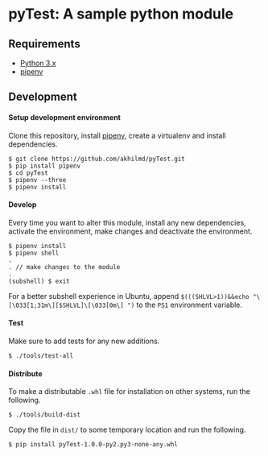 # pyTest: A sample python module

## Requirements
* [Python 3.x](https://www.python.org/downloads/release/python-350/)
* [pipenv](http://docs.pipenv.org/en/latest/)

## Development
#### Setup development environment 
Clone this repository, install [pipenv](http://docs.pipenv.org/en/latest/), create a virtualenv and install dependencies.
```
$ git clone https://github.com/akhilmd/pyTest.git
$ pip install pipenv
$ cd pyTest
$ pipenv --three
$ pipenv install
```
#### Develop
Every time you want to alter this module, install any new dependencies, activate the environment, make changes and deactivate the environment.
```
$ pipenv install
$ pipenv shell
.
. // make changes to the module
.
(subshell) $ exit
```
For a better subshell experience in Ubuntu, append ```$(((SHLVL>1))&&echo "\[\033[1;31m\][$SHLVL]\[\033[0m\] ")``` to the ```PS1``` environment variable.
#### Test
Make sure to add tests for any new additions.
```
$ ./tools/test-all
```
#### Distribute
To make a distributable ```.whl``` file for installation on other systems, run the following.
```
$ ./tools/build-dist
```
Copy the file in ```dist/``` to some temporary location and run the following.
```
$ pip install pyTest-1.0.0-py2.py3-none-any.whl
```
